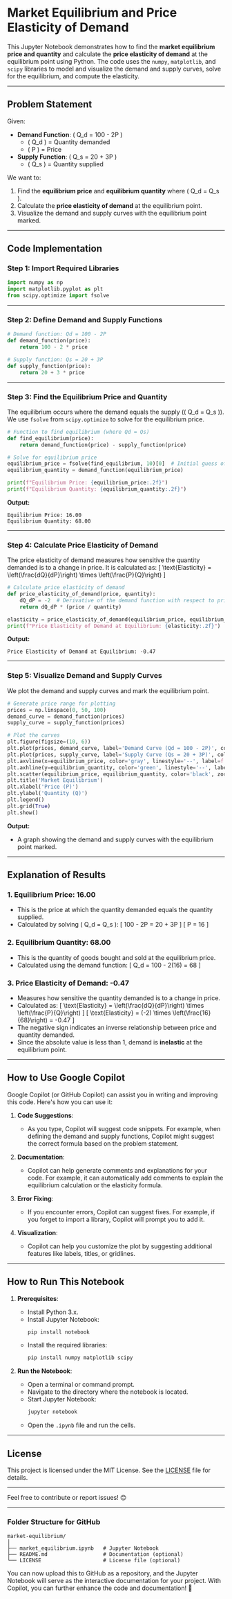 # Market Equilibrium and Price Elasticity of Demand

This Jupyter Notebook demonstrates how to find the **market equilibrium price and quantity** and calculate the **price elasticity of demand** at the equilibrium point using Python. The code uses the `numpy`, `matplotlib`, and `scipy` libraries to model and visualize the demand and supply curves, solve for the equilibrium, and compute the elasticity.

---

## Problem Statement

Given:
- **Demand Function**: \( Q_d = 100 - 2P \)
  - \( Q_d \) = Quantity demanded
  - \( P \) = Price
- **Supply Function**: \( Q_s = 20 + 3P \)
  - \( Q_s \) = Quantity supplied

We want to:
1. Find the **equilibrium price** and **equilibrium quantity** where \( Q_d = Q_s \).
2. Calculate the **price elasticity of demand** at the equilibrium point.
3. Visualize the demand and supply curves with the equilibrium point marked.

---

## Code Implementation

### Step 1: Import Required Libraries

```python
import numpy as np
import matplotlib.pyplot as plt
from scipy.optimize import fsolve
```

---

### Step 2: Define Demand and Supply Functions

```python
# Demand function: Qd = 100 - 2P
def demand_function(price):
    return 100 - 2 * price

# Supply function: Qs = 20 + 3P
def supply_function(price):
    return 20 + 3 * price
```

---

### Step 3: Find the Equilibrium Price and Quantity

The equilibrium occurs where the demand equals the supply (\( Q_d = Q_s \)). We use `fsolve` from `scipy.optimize` to solve for the equilibrium price.

```python
# Function to find equilibrium (where Qd = Qs)
def find_equilibrium(price):
    return demand_function(price) - supply_function(price)

# Solve for equilibrium price
equilibrium_price = fsolve(find_equilibrium, 10)[0]  # Initial guess of 10
equilibrium_quantity = demand_function(equilibrium_price)

print(f"Equilibrium Price: {equilibrium_price:.2f}")
print(f"Equilibrium Quantity: {equilibrium_quantity:.2f}")
```

**Output:**
```
Equilibrium Price: 16.00
Equilibrium Quantity: 68.00
```

---

### Step 4: Calculate Price Elasticity of Demand

The price elasticity of demand measures how sensitive the quantity demanded is to a change in price. It is calculated as:
\[
\text{Elasticity} = \left(\frac{dQ}{dP}\right) \times \left(\frac{P}{Q}\right)
\]

```python
# Calculate price elasticity of demand
def price_elasticity_of_demand(price, quantity):
    dQ_dP = -2  # Derivative of the demand function with respect to price
    return dQ_dP * (price / quantity)

elasticity = price_elasticity_of_demand(equilibrium_price, equilibrium_quantity)
print(f"Price Elasticity of Demand at Equilibrium: {elasticity:.2f}")
```

**Output:**
```
Price Elasticity of Demand at Equilibrium: -0.47
```

---

### Step 5: Visualize Demand and Supply Curves

We plot the demand and supply curves and mark the equilibrium point.

```python
# Generate price range for plotting
prices = np.linspace(0, 50, 100)
demand_curve = demand_function(prices)
supply_curve = supply_function(prices)

# Plot the curves
plt.figure(figsize=(10, 6))
plt.plot(prices, demand_curve, label='Demand Curve (Qd = 100 - 2P)', color='blue')
plt.plot(prices, supply_curve, label='Supply Curve (Qs = 20 + 3P)', color='red')
plt.axvline(x=equilibrium_price, color='gray', linestyle='--', label=f'Equilibrium Price: {equilibrium_price:.2f}')
plt.axhline(y=equilibrium_quantity, color='green', linestyle='--', label=f'Equilibrium Quantity: {equilibrium_quantity:.2f}')
plt.scatter(equilibrium_price, equilibrium_quantity, color='black', zorder=5)
plt.title('Market Equilibrium')
plt.xlabel('Price (P)')
plt.ylabel('Quantity (Q)')
plt.legend()
plt.grid(True)
plt.show()
```

**Output:**
- A graph showing the demand and supply curves with the equilibrium point marked.

---

## Explanation of Results

### 1. **Equilibrium Price: 16.00**
- This is the price at which the quantity demanded equals the quantity supplied.
- Calculated by solving \( Q_d = Q_s \):
  \[
  100 - 2P = 20 + 3P
  \]
  \[
  P = 16
  \]

### 2. **Equilibrium Quantity: 68.00**
- This is the quantity of goods bought and sold at the equilibrium price.
- Calculated using the demand function:
  \[
  Q_d = 100 - 2(16) = 68
  \]

### 3. **Price Elasticity of Demand: -0.47**
- Measures how sensitive the quantity demanded is to a change in price.
- Calculated as:
  \[
  \text{Elasticity} = \left(\frac{dQ}{dP}\right) \times \left(\frac{P}{Q}\right)
  \]
  \[
  \text{Elasticity} = (-2) \times \left(\frac{16}{68}\right) = -0.47
  \]
- The negative sign indicates an inverse relationship between price and quantity demanded.
- Since the absolute value is less than 1, demand is **inelastic** at the equilibrium point.

---

## How to Use Google Copilot

Google Copilot (or GitHub Copilot) can assist you in writing and improving this code. Here's how you can use it:

1. **Code Suggestions**:
   - As you type, Copilot will suggest code snippets. For example, when defining the demand and supply functions, Copilot might suggest the correct formula based on the problem statement.

2. **Documentation**:
   - Copilot can help generate comments and explanations for your code. For example, it can automatically add comments to explain the equilibrium calculation or the elasticity formula.

3. **Error Fixing**:
   - If you encounter errors, Copilot can suggest fixes. For example, if you forget to import a library, Copilot will prompt you to add it.

4. **Visualization**:
   - Copilot can help you customize the plot by suggesting additional features like labels, titles, or gridlines.

---

## How to Run This Notebook

1. **Prerequisites**:
   - Install Python 3.x.
   - Install Jupyter Notebook:
     ```bash
     pip install notebook
     ```
   - Install the required libraries:
     ```bash
     pip install numpy matplotlib scipy
     ```

2. **Run the Notebook**:
   - Open a terminal or command prompt.
   - Navigate to the directory where the notebook is located.
   - Start Jupyter Notebook:
     ```bash
     jupyter notebook
     ```
   - Open the `.ipynb` file and run the cells.

---

## License

This project is licensed under the MIT License. See the [LICENSE](LICENSE) file for details.

---

Feel free to contribute or report issues! 😊

---

### Folder Structure for GitHub
```
market-equilibrium/
│
├── market_equilibrium.ipynb   # Jupyter Notebook
├── README.md                  # Documentation (optional)
└── LICENSE                    # License file (optional)
```

You can now upload this to GitHub as a repository, and the Jupyter Notebook will serve as the interactive documentation for your project. With Copilot, you can further enhance the code and documentation! 🚀

